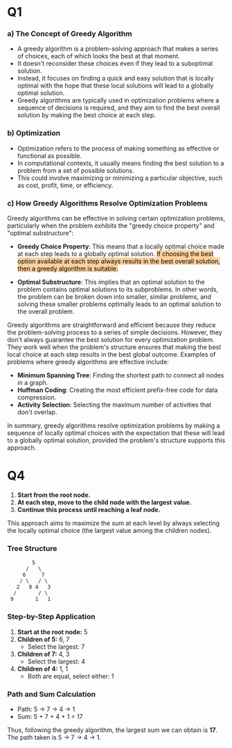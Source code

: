 # Q1
### a) The Concept of Greedy Algorithm

- A greedy algorithm is a problem-solving approach that makes a series of choices, each of which looks the best at that moment. 
- It doesn't reconsider these choices even if they lead to a suboptimal solution. 
- Instead, it focuses on finding a quick and easy solution that is locally optimal with the hope that these local solutions will lead to a globally optimal solution. 
- Greedy algorithms are typically used in optimization problems where a sequence of decisions is required, and they aim to find the best overall solution by making the best choice at each step.

### b) Optimization

- Optimization refers to the process of making something as effective or functional as possible.
- In computational contexts, it usually means finding the best solution to a problem from a set of possible solutions. 
- This could involve maximizing or minimizing a particular objective, such as cost, profit, time, or efficiency.

### c) How Greedy Algorithms Resolve Optimization Problems

Greedy algorithms can be effective in solving certain optimization problems, particularly when the problem exhibits the "greedy choice property" and "optimal substructure":

- **Greedy Choice Property**: This means that a locally optimal choice made at each step leads to a globally optimal solution. <mark style="background: #FFB86CA6;">If choosing the best option available at each step always results in the best overall solution, then a greedy algorithm is suitable.</mark>
  
- **Optimal Substructure**: This implies that an optimal solution to the problem contains optimal solutions to its subproblems. In other words, the problem can be broken down into smaller, similar problems, and solving these smaller problems optimally leads to an optimal solution to the overall problem.

Greedy algorithms are straightforward and efficient because they reduce the problem-solving process to a series of simple decisions. However, they don't always guarantee the best solution for every optimization problem. They work well when the problem's structure ensures that making the best local choice at each step results in the best global outcome. Examples of problems where greedy algorithms are effective include:

- **Minimum Spanning Tree**: Finding the shortest path to connect all nodes in a graph.
- **Huffman Coding**: Creating the most efficient prefix-free code for data compression.
- **Activity Selection**: Selecting the maximum number of activities that don't overlap.

In summary, greedy algorithms resolve optimization problems by making a sequence of locally optimal choices with the expectation that these will lead to a globally optimal solution, provided the problem's structure supports this approach.

# Q4
1. **Start from the root node.**
2. **At each step, move to the child node with the largest value.**
3. **Continue this process until reaching a leaf node.**

This approach aims to maximize the sum at each level by always selecting the locally optimal choice (the largest value among the children nodes).

### Tree Structure

```
        5
      /   \
     6     7
    / \   / \
   2   8 4   3
  /       / \
 9       1   1
```

### Step-by-Step Application

1. **Start at the root node:** 5
2. **Children of 5:** 6, 7
   - Select the largest: 7
3. **Children of 7:** 4, 3
   - Select the largest: 4
4. **Children of 4:** 1, 1
   - Both are equal, select either: 1

### Path and Sum Calculation

- Path: 5 → 7 → 4 → 1
- Sum: 5 + 7 + 4 + 1 = 17

Thus, following the greedy algorithm, the largest sum we can obtain is **17**. The path taken is 5 → 7 → 4 → 1.